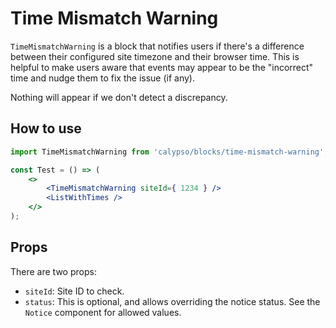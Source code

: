 # Time Mismatch Warning

`TimeMismatchWarning` is a block that notifies users if there's a difference between their configured site timezone and their browser time. This is helpful to make users aware that events may appear to be the "incorrect" time and nudge them to fix the issue (if any).

Nothing will appear if we don't detect a discrepancy.

## How to use

```jsx
import TimeMismatchWarning from 'calypso/blocks/time-mismatch-warning';

const Test = () => (
	<>
		<TimeMismatchWarning siteId={ 1234 } />
		<ListWithTimes />
	</>
);
```

## Props

There are two props:
- `siteId`: Site ID to check.
- `status`: This is optional, and allows overriding the notice status. See the `Notice` component for allowed values.
